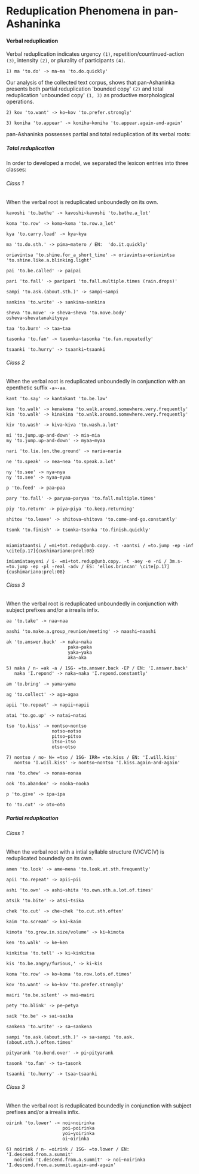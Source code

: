 Reduplication Phenomena in pan-Ashaninka
========================================

#### Verbal reduplication

Verbal reduplication indicates urgency `(1)`, repetition/countinued-action `(3)`, intensity `(2)`, or plurality of participants `(4)`.

```
1) ma 'to.do' -> ma~ma 'to.do.quickly' 
```

Our analysis of the collected text corpus, shows that pan-Ashaninka presents both partial reduplication 'bounded copy' `(2)` and total reduplication 'unbounded copy' `(1, 3)` as productive morphological operations.

```
2) kov 'to.want' -> ko~kov 'to.prefer.strongly' 

3) koniha 'to.appear' -> koniha~koniha 'to.appear.again-and-again'
```

pan-Ashaninka possesses partial and total reduplication of its verbal roots:

##### Total reduplication

In order to developed a model, we separated the lexicon entries into three classes:

###### Class 1 

When the verbal root is reduplicated unboundedly on its own.

```
kavoshi 'to.bathe' -> kavoshi~kavoshi 'to.bathe.a_lot'

koma 'to.row' -> koma~koma 'to.row.a_lot'

kya 'to.carry.load' -> kya~kya

ma 'to.do.sth.' -> pima~matero / EN:  'do.it.quickly'

oriavintsa 'to.shine.for_a_short_time' -> oriavintsa~oriavintsa 'to.shine.like.a.blinking.light' 

pai 'to.be.called' -> paipai 

pari 'to.fall' -> paripari 'to.fall.multiple.times (rain.drops)' 

sampi 'to.ask.(about.sth.)' -> sampi~sampi  

sankina 'to.write' -> sankina~sankina

sheva 'to.move' -> sheva~sheva 'to.move.body' 
osheva~shevatanakityeya

taa 'to.burn' -> taa~taa 

tasonka 'to.fan' -> tasonka~tasonka 'to.fan.repeatedly' 

tsaanki 'to.hurry' -> tsaanki~tsaanki 

```

###### Class 2 

When the verbal root is reduplicated unboundedly in conjunction with an epenthetic suffix `-a~-aa`.

```
kant 'to.say' -> kantakant 'to.be.law' 

ken 'to.walk' -> kenakena 'to.walk.around.somewhere.very.frequently'
kin 'to.walk' -> kinakina 'to.walk.around.somewhere.very.frequently'

kiv 'to.wash' -> kiva~kiva 'to.wash.a.lot' 

mi 'to.jump.up-and-down' -> mia~mia 
my 'to.jump.up-and-down' -> myaa~myaa

nari 'to.lie.(on.the.ground' -> naria~naria 

ne 'to.speak' -> nea~nea 'to.speak.a.lot' 

ny 'to.see' -> nya~nya 
ny 'to.see' -> nyaa~nyaa 

p 'to.feed' -> paa~paa

pary 'to.fall' -> paryaa~paryaa 'to.fall.multiple.times' 

piy 'to.return' -> piya~piya 'to.keep.returning' 

shitov 'to.leave' -> shitova~shitova 'to.come-and-go.constantly' 

tsonk 'to.finish' -> tsonka~tsonka 'to.finish.quickly'


miamiataantsi / =mi+tot.redup@unb.copy. -t -aantsi / =to.jump -ep -inf  \cite[p.17]{cushimariano:prel:08} 

imiamiataeyeni / i- =mi+tot.redup@unb.copy. -t -aey -e -ni / 3m.s- =to.jump -ep -pl -real -adv / ES: 'ellos.brincan' \cite[p.17]{cushimariano:prel:08} 
```

###### Class 3 

When the verbal root is reduplicated unboundedly in conjunction with subject prefixes and/or a irrealis infix.

```
aa 'to.take' -> naa~naa

aashi 'to.make.a.group_reunion/meeting' -> naashi~naashi

ak 'to.answer.back' -> naka~naka 
                       paka~paka 
                       yaka~yaka 
                       aka~aka

5) naka / n- =ak -a / 1SG- =to.answer.back -EP / EN: 'I.answer.back' 
   naka 'I.repond' -> naka~naka 'I.repond.constantly' 

am 'to.bring' -> yama~yama 

ag 'to.collect' -> aga~agaa

apii 'to.repeat' -> napii~napii

atai 'to.go.up' -> natai~natai

tso 'to.kiss' -> nontso~nontso 
                 notso~notso 
                 pitso~pitso 
                 itso~itso 
                 otso~otso

7) nontso / no- N= =tso / 1SG- IRR= =to.kiss / EN: 'I.will.kiss' 
   nontso 'I.wiil.kiss' -> nontso~nontso 'I.kiss.again-and-again' 

naa 'to.chew' -> nonaa~nonaa

ook 'to.abandon' -> nooka~nooka

p 'to.give' -> ipa~ipa

to 'to.cut' -> oto~oto 

```

##### Partial reduplication

###### Class 1

When the verbal root with a intial syllable structure (V)CVC(V) is reduplicated boundedly on its own.

```
amen 'to.look' -> ame~mena 'to.look.at.sth.frequently'

apii 'to.repeat' -> apii~pii

ashi 'to.own' -> ashi~shita 'to.own.sth.a.lot.of.times'

atsik 'to.bite' -> atsi~tsika 

chek 'to.cut' -> che~chek 'to.cut.sth.often'

kaim 'to.scream' -> kai~kaim 

kimota 'to.grow.in.size/volume' -> ki~kimota 

ken 'to.walk' -> ke~ken

kinkitsa 'to.tell' -> ki~kinkitsa

kis 'to.be.angry/furious,' -> ki~kis

koma 'to.row' -> ko~koma 'to.row.lots.of.times'

kov 'to.want' -> ko~kov 'to.prefer.strongly' 

mairi 'to.be.silent' -> mai~mairi

pety 'to.blink' -> pe~petya 

saik 'to.be' -> sai~saika

sankena 'to.write' -> sa~sankena

sampi 'to.ask.(about.sth.)' -> sa~sampi 'to.ask.(about.sth.).often.times'

pityarank 'to.bend.over' -> pi~pityarank 

tasonk 'to.fan' -> ta~tasonk

tsaanki 'to.hurry' -> tsaa~tsaanki

```

###### Class 3

When the verbal root is reduplicated boundedly in conjunction with subject prefixes and/or a irrealis infix.

```
oirink 'to.lower' -> noi~noirinka
                     poi~poirinka
                     yoi~yoirinka
                     oi~oirinka

6) noirink / n- =oirink / 1SG- =to.lower / EN: 'I.descend.from.a.summit' 
   noirink 'I.descend.from.a.summit' -> noi~noirinka 'I.descend.from.a.summit.again-and-again' 

```

